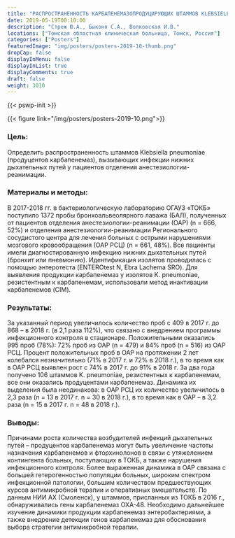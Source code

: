 ```yaml
---
title: "РАСПРОСТРАНЕННОСТЬ КАРБАПЕНЕМАЗОПРОДУЦИРУЮЩИХ ШТАММОВ KLEBSIELLA PNEUMONIAE, ВЫДЕЛЕННЫХ ИЗ НИЖНИХ ДЫХАТЕЛЬНЫХ ПУТЕЙ, В ОТДЕЛЕНИЯХ АНЕСТЕЗИОЛОГИИ-РЕАНИМАЦИИ МНОГОПРОФИЛЬНОГО СТАЦИОНАРА"
date: 2019-05-19T00:10:00
description: "Стреж Ю.А., Быконя С.А., Волковская И.В."
locations: ["Томская областная клиническая больница, Томск, Россия"]
categories: ["Posters"]
featuredImage: "img/posters/posters-2019-10-thumb.png"
dropCap: false
displayInMenu: false
displayInList: true
displayComments: true
draft: false
weight: 3010
---
```



{{< pswp-init >}}

{{< figure link="/img/posters/posters-2019-10.png">}}


### Цель:

Определить распространенность штаммов Klebsiella pneumoniae (продуцентов карбапенемаз), вызывающих инфекции нижних дыхательных путей у пациентов отделения анестезиологии-реанимации.

### Материалы и методы: 

В 2017-2018 гг. в бактериологическую лабораторию ОГАУЗ «ТОКБ» поступило 1372 пробы бронхоальвеолярного лаважа (БАЛ), полученных от пациентов отделения анестезиологии-реанимации (ОАР) (n = 666, 52%) и отделения анестезиологии-реанимации Регионального сосудистого центра для лечения больных с острыми нарушениями мозгового кровообращения (ОАР РСЦ) (n = 661, 48%). Все пациенты имели диагностированную инфекцию нижних дыхательных путей (бронхит или пневмонию). Идентификация изолятов проводилась с помощью энтеротеста (ENTEROtest N, Ebra Lachema SRO). Для выявления продукции карбапенемаз у изолятов K. pneumoniae, резистентным к карбапенемам, использовали метод инактивации карбапенемов (CIM).

### Результаты: 

За указанный период увеличилось количество проб с 409 в 2017 г. до 868 – в 2018 г. (в 2,1 раза 112%), что связано с внедрением программы инфекционного контроля в стационаре. Положительными оказались 995 проб (78%): 72% проб из ОАР (n = 479) и 84% проб (n = 516) из ОАР РСЦ. Процент положительных проб в ОАР на протяжении 2 лет колебался незначительно (71% в 2017 г. и 72% в 2018 г.), в то время как в ОАР РСЦ выявлен рост с 74% в 2017 г. до 91% в 2018 г. За два года получено 106 штаммов K. pneumoniae, резистентных к карбапенемам, все они оказались продуцентами карбапенемаз. Динамика их выделения была неодинакова: в ОАР РСЦ их количество увеличилось в 2,3 раза (n = 13 в 2017 г. n = 30 в 2018 г.), в то время как в ОАР – в 3,2 раза (n = 15 в 2017 г. n = 48 в 2018 г.).

### Выводы: 

Причинами роста количества возбудителей инфекций дыхательных путей – продуцентов карбапенемаз могут быть увеличение частоты назначения карбапенемов и фторхинолонов в связи с утяжелением контингента больных, поступающих в ТОКБ, а также нарушения инфекционного контроля. Более выраженная динамика в ОАР связана с большей гетерогенностью популяции больных, широким спектром инфекционной патологии, большим количеством предшествующих курсов антимикробной терапии и оперативных вмешательств. По данным НИИ АХ (Смоленск), у штаммов, присланных из ТОКБ в 2016 г., обнаруживались гены карбапенемаз OXA-48. Необходимо дальнейшее изучение динамики продукции карбапенемаз энтеробактериями, а также внедрение детекции генов карбапенемаз для обоснования выбора стратегии антимикробной терапии.